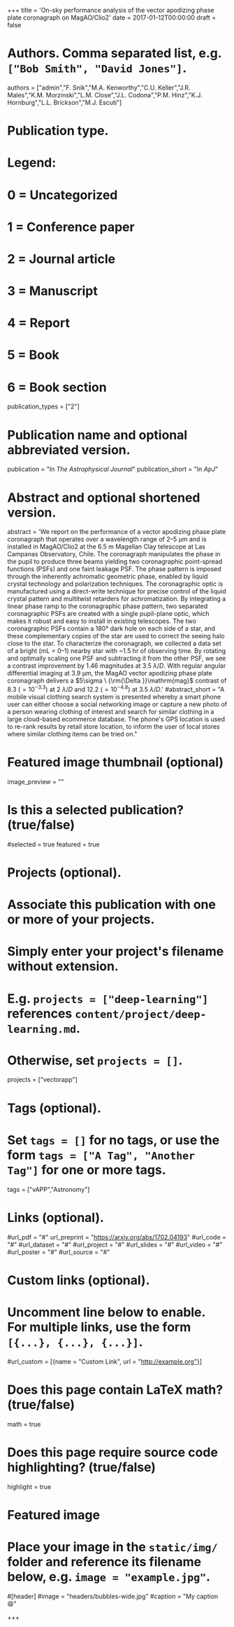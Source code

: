 +++
title = 'On-sky performance analysis of the vector apodizing phase plate coronagraph on MagAO/Clio2'
date = 2017-01-12T00:00:00
draft = false

# Authors. Comma separated list, e.g. `["Bob Smith", "David Jones"]`.
authors = ["admin","F. Snik","M.A. Kenworthy","C.U. Keller","J.R. Males","K.M. Morzinski","L.M. Close","J.L. Codona","P.M. Hinz","K.J. Hornburg","L.L. Brickson","M.J. Escuti"]

# Publication type.
# Legend:
# 0 = Uncategorized
# 1 = Conference paper
# 2 = Journal article
# 3 = Manuscript
# 4 = Report
# 5 = Book
# 6 = Book section
publication_types = ["2"]

# Publication name and optional abbreviated version.
publication = "In *The Astrophysical Journal*"
publication_short = "In *ApJ*"

# Abstract and optional shortened version.
abstract = 'We report on the performance of a vector apodizing phase plate coronagraph that operates over a wavelength range of 2–5 μm and is installed in MagAO/Clio2 at the 6.5 m Magellan Clay telescope at Las Campanas Observatory, Chile. The coronagraph manipulates the phase in the pupil to produce three beams yielding two coronagraphic point-spread functions (PSFs) and one faint leakage PSF. The phase pattern is imposed through the inherently achromatic geometric phase, enabled by liquid crystal technology and polarization techniques. The coronagraphic optic is manufactured using a direct-write technique for precise control of the liquid crystal pattern and multitwist retarders for achromatization. By integrating a linear phase ramp to the coronagraphic phase pattern, two separated coronagraphic PSFs are created with a single pupil-plane optic, which makes it robust and easy to install in existing telescopes. The two coronagraphic PSFs contain a 180° dark hole on each side of a star, and these complementary copies of the star are used to correct the seeing halo close to the star. To characterize the coronagraph, we collected a data set of a bright (mL = 0–1) nearby star with ~1.5 hr of observing time. By rotating and optimally scaling one PSF and subtracting it from the other PSF, we see a contrast improvement by 1.46 magnitudes at $3.5\ \lambda /D$. With regular angular differential imaging at 3.9 μm, the MagAO vector apodizing phase plate coronagraph delivers a $5\sigma \ {\rm{\Delta }}\mathrm{mag}$ contrast of 8.3 ($={10}^{-3.3}$) at 2 $\lambda /D$ and 12.2 ($={10}^{-4.8}$) at $3.5\ \lambda /D$.'
#abstract_short = "A mobile visual clothing search system is presented whereby a smart phone user can either choose a social networking image or capture a new photo of a person wearing clothing of interest and search for similar clothing in a large cloud-based ecommerce database. The phone's GPS location is used to re-rank results by retail store location, to inform the user of local stores where similar clothing items can be tried on."

# Featured image thumbnail (optional)
image_preview = ""

# Is this a selected publication? (true/false)
#selected = true
featured = true
# Projects (optional).
#   Associate this publication with one or more of your projects.
#   Simply enter your project's filename without extension.
#   E.g. `projects = ["deep-learning"]` references `content/project/deep-learning.md`.
#   Otherwise, set `projects = []`.
projects = ["vectorapp"]

# Tags (optional).
#   Set `tags = []` for no tags, or use the form `tags = ["A Tag", "Another Tag"]` for one or more tags.
tags = ["vAPP","Astronomy"]

# Links (optional).
#url_pdf = "#"
url_preprint = "https://arxiv.org/abs/1702.04193"
#url_code = "#"
#url_dataset = "#"
#url_project = "#"
#url_slides = "#"
#url_video = "#"
#url_poster = "#"
#url_source = "#"

# Custom links (optional).
#   Uncomment line below to enable. For multiple links, use the form `[{...}, {...}, {...}]`.
#url_custom = [{name = "Custom Link", url = "http://example.org"}]

# Does this page contain LaTeX math? (true/false)
math = true

# Does this page require source code highlighting? (true/false)
highlight = true

# Featured image
# Place your image in the `static/img/` folder and reference its filename below, e.g. `image = "example.jpg"`.
#[header]
#image = "headers/bubbles-wide.jpg"
#caption = "My caption :smile:"

+++

